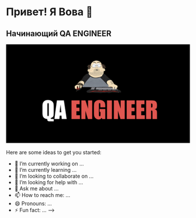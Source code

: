 # Привет! Я Вова 👋

## Начинающий QA ENGINEER

![Картинка](https://github.com/kuznetsovqa/kuznetsovqa/blob/main/QA%20ENGINEER.png)



Here are some ideas to get you started:

- 🔭 I’m currently working on ...
- 🌱 I’m currently learning ...
- 👯 I’m looking to collaborate on ...
- 🤔 I’m looking for help with ...
- 💬 Ask me about ...
- 📫 How to reach me: ...
- 😄 Pronouns: ...
- ⚡ Fun fact: ...
-->

